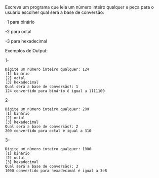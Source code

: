 Escreva um programa que leia um número inteiro qualquer e peça para o usuário escolher qual será a base de conversão:

-1 para binário

-2 para octal

-3 para hexadecimal

Exemplos de Output:

1-
~~~
Digite um número inteiro qualquer: 124
[1] binário
[2] octal
[3] hexadecimal
Qual será a base de conversão?: 1
124 convertido para binário é igual a 1111100
~~~
2-
~~~
Digite um número inteiro qualquer: 200
[1] binário
[2] octal
[3] hexadecimal
Qual será a base de conversão?: 2
200 convertido para octal é igual a 310
~~~
3-
~~~
Digite um número inteiro qualquer: 1000
[1] binário
[2] octal
[3] hexadecimal
Qual será a base de conversão?: 3
1000 convertido para hexadecimal é igual a 3e8
~~~
